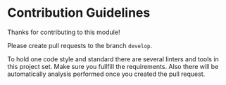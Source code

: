 # Contribution Guidelines

Thanks for contributing to this module!

Please create pull requests to the branch `develop`.

To hold one code style and standard there are several linters and tools in this project set. Make sure you fullfill the requirements.
Also there will be automatically analysis performed once you created the pull request.
